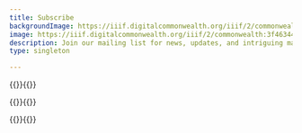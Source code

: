 ```yaml
---
title: Subscribe
backgroundImage: https://iiif.digitalcommonwealth.org/iiif/2/commonwealth:3f463366g/1292,3248,8404,3417/1200,/0/default.jpg
image: https://iiif.digitalcommonwealth.org/iiif/2/commonwealth:3f4634466/2291,2158,3532,2116/1200,/0/default.jpg
description: Join our mailing list for news, updates, and intriguing material from the collections
type: singleton

---
```

<div class="container">
<div class="row">
{{<EO-form>}}<script async src="https://eomail5.com/form/0429e168-40a3-11ec-96e5-06b4694bee2a.js" data-form="0429e168-40a3-11ec-96e5-06b4694bee2a"></script>{{</EO-form>}}

{{<EO-form>}}<script async src="https://eomail5.com/form/b1812a5d-40a3-11ec-96e5-06b4694bee2a.js" data-form="b1812a5d-40a3-11ec-96e5-06b4694bee2a"></script>{{</EO-form>}}

{{<EO-form>}}<script async src="https://eocampaign1.com/form/e1b7ff4d-edb1-11ec-9258-0241b9615763.js" data-form="e1b7ff4d-edb1-11ec-9258-0241b9615763"></script>{{</EO-form>}}
</div>
</div>